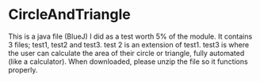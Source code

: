 # CircleAndTriangle
This is a java file (BlueJ) I did as a test worth 5% of the module.
It contains 3 files; test1, test2 and test3.
test 2 is an extension of test1.
test3 is where the user can calculate the area of their circle or triangle, fully automated (like a calculator).
When downloaded, please unzip the file so it functions properly.
